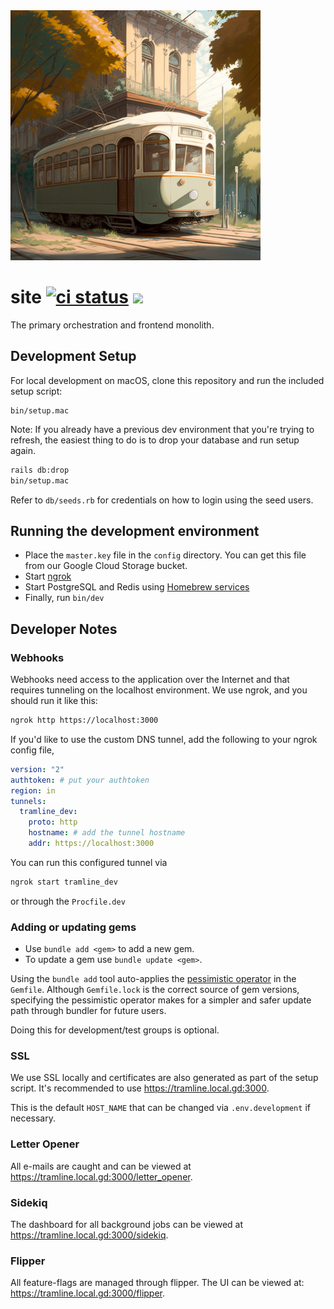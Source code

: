 <img alt="tram running through a street" src="logos/tram1.png" width="400"/>

# site [![ci status](https://github.com/tramlinehq/site/actions/workflows/ci.yml/badge.svg?branch=main)](https://github.com/tramlinehq/site/actions/workflows/ci.yml) [![](https://img.shields.io/discord/974284993641725962)](https://discord.com/invite/u7VwyvBV2Z)

The primary orchestration and frontend monolith.

## Development Setup

For local development on macOS, clone this repository and run the included setup script:

```
bin/setup.mac
```

Note: If you already have a previous dev environment that you're trying to refresh, the easiest thing to do is to drop your database and run setup again.

```bash
rails db:drop
bin/setup.mac
```

Refer to `db/seeds.rb` for credentials on how to login using the seed users.

## Running the development environment
- Place the `master.key` file in the `config` directory. You can get this file from our Google Cloud Storage bucket.
- Start [ngrok](#webhooks)
- Start PostgreSQL and Redis using [Homebrew services](https://github.com/Homebrew/homebrew-services)
- Finally, run `bin/dev`

## Developer Notes

### Webhooks

Webhooks need access to the application over the Internet and that requires tunneling on the localhost environment. We use ngrok, and you should run it like this:

```bash
ngrok http https://localhost:3000
```

If you'd like to use the custom DNS tunnel, add the following to your ngrok config file,

```yaml
version: "2"
authtoken: # put your authtoken
region: in
tunnels:
  tramline_dev:
    proto: http
    hostname: # add the tunnel hostname
    addr: https://localhost:3000
```

You can run this configured tunnel via

```bash
ngrok start tramline_dev
```

or through the `Procfile.dev`

### Adding or updating gems

* Use `bundle add <gem>` to add a new gem.
* To update a gem use `bundle update <gem>`.

Using the `bundle add` tool auto-applies the [pessimistic operator](https://thoughtbot.com/blog/rubys-pessimistic-operator) in the `Gemfile`. Although `Gemfile.lock` is the correct source of gem versions, specifying the pessimistic operator makes for a simpler and safer update path through bundler for future users.

Doing this for development/test groups is optional.

### SSL

We use SSL locally and certificates are also generated as part of the setup script. It's recommended to use https://tramline.local.gd:3000.

This is the default `HOST_NAME` that can be changed via `.env.development` if necessary.

### Letter Opener

All e-mails are caught and can be viewed at https://tramline.local.gd:3000/letter_opener.

### Sidekiq

The dashboard for all background jobs can be viewed at https://tramline.local.gd:3000/sidekiq.

### Flipper

All feature-flags are managed through flipper. The UI can be viewed at: https://tramline.local.gd:3000/flipper.
